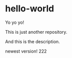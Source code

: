 # hello-world

Yo yo yo!

This is just another repository.

And this is the description.

newest version!
222
